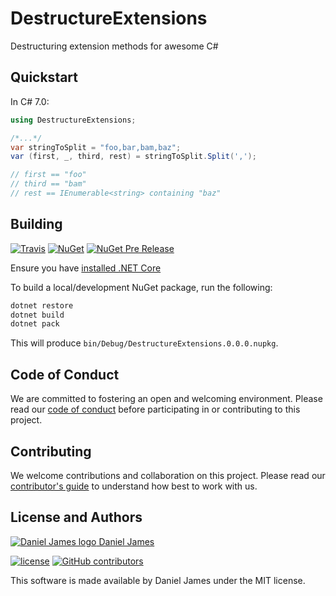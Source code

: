 # DestructureExtensions

Destructuring extension methods for awesome C#

## Quickstart

In C# 7.0:

```csharp
using DestructureExtensions;

/*...*/
var stringToSplit = "foo,bar,bam,baz";
var (first, _, third, rest) = stringToSplit.Split(',');

// first == "foo"
// third == "bam"
// rest == IEnumerable<string> containing "baz"
```

## Building

[![Travis](https://img.shields.io/travis/thzinc/DestructureExtensions.svg)](https://travis-ci.org/thzinc/DestructureExtensions)
[![NuGet](https://img.shields.io/nuget/v/DestructureExtensions.svg)](https://www.nuget.org/packages/DestructureExtensions/)
[![NuGet Pre Release](https://img.shields.io/nuget/vpre/DestructureExtensions.svg)](https://www.nuget.org/packages/DestructureExtensions/)

Ensure you have [installed .NET Core](https://www.microsoft.com/net/core)

To build a local/development NuGet package, run the following:

```bash
dotnet restore
dotnet build
dotnet pack
```

This will produce `bin/Debug/DestructureExtensions.0.0.0.nupkg`.

## Code of Conduct

We are committed to fostering an open and welcoming environment. Please read our [code of conduct](CODE_OF_CONDUCT.md) before participating in or contributing to this project.

## Contributing

We welcome contributions and collaboration on this project. Please read our [contributor's guide](CONTRIBUTING.md) to understand how best to work with us.

## License and Authors

[![Daniel James logo](https://secure.gravatar.com/avatar/eaeac922b9f3cc9fd18cb9629b9e79f6.png?size=16) Daniel James](http://thzinc.com)

[![license](https://img.shields.io/github/license/thzinc/DestructureExtensions.svg)](https://github.com/thzinc/DestructureExtensions/blob/master/LICENSE)
[![GitHub contributors](https://img.shields.io/github/contributors/thzinc/DestructureExtensions.svg)](https://github.com/thzinc/DestructureExtensions/graphs/contributors)

This software is made available by Daniel James under the MIT license.